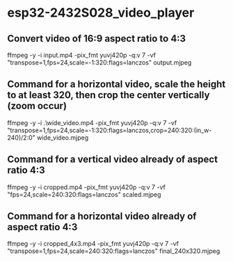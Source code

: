 # esp32-2432S028_video_player


## Convert video of 16:9 aspect ratio to 4:3
ffmpeg -y -i input.mp4 -pix_fmt yuvj420p -q:v 7 -vf "transpose=1,fps=24,scale=-1:320:flags=lanczos" output.mjpeg

## Command for a horizontal video, scale the height to at least 320, then crop the center vertically (zoom occur)
ffmpeg -y -i .\wide_video.mp4 -pix_fmt yuvj420p -q:v 7 -vf "transpose=1,fps=24,scale=-1:320:flags=lanczos,crop=240:320:(in_w-240)/2:0" wide_video.mjpeg

## Command for a vertical video already of aspect ratio 4:3
ffmpeg -y -i cropped.mp4 -pix_fmt yuvj420p -q:v 7 -vf "fps=24,scale=240:320:flags=lanczos" scaled.mjpeg

## Command for a horizontal video already of aspect ratio 4:3
ffmpeg -y -i cropped_4x3.mp4 -pix_fmt yuvj420p -q:v 7 -vf "transpose=1,fps=24,scale=240:320:flags=lanczos" final_240x320.mjpeg
